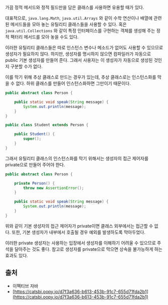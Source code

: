 가끔 정적 메서드와 정적 필드만을 담은 클래스를 사용하면 유용할 때가 있다. 

대표적으로, `java.lang.Math`, `java.util.Arrays` 와 같이 수학 연산이나 배열에 관련된 메서드들을 모아 놓는 유틸리티 클래스들을 사용할 수 있다. 혹은 `java.util.Collections` 와 같이 특정 인터페이스를 구현하는 객체를 생성해 주는 정적 팩터리 메서드를 모아 놓을 수도 있다.

이러한 유틸리티 클래스들은 따로 인스턴스 변수나 메소드가 없어도 사용할 수 있으므로 생성자가 필요하지 않다. 하지만, 생성자를 명시하지 않으면 컴파일러가 자동으로 public 기본 생성자를 만들어 준다. 그래서 사용자는 이 생성자가 자동으로 생성된 것인지 구분할 수가 없다.

이를 막기 위해 추상 클래스로 만드는 경우가 있는데, 추상 클래스로는 인스턴스화를 막을 수 없다. 하위 클래스를 만들어 인스턴스화하면 그만이기 때문이다.

```java
public abstract class Person {

    public static void speak(String message) {
        System.out.println(message);
    }
}

public class Student extends Person {

    public Student() {
        super();
    }
}
```

그래서 유틸리티 클래스의 인스턴스화를 막기 위해서는 생성자의 접근 제어자를 private으로 만들어 주어야 한다.

```java
public abstract class Person {

    private Person() {
        throw new AssertionError();
    }

    public static void speak(String message) {
        System.out.println(message);
    }
}
```

위와 같이 기본 생성자의 접근 제어자가 private이면 클래스 외부에서는 접근할 수 없다. 또한, 기본 생성자가 내부에서 호출될 경우 예외를 발생하도록 막아두었다. 

이러한 private 생성자는 사용하는 입장에서 생성자를 이해하기 어려울 수 있으므로 주석을 달아주는 것도 좋다. 참고로 생성자를 private으로 막으면 상속을 불가능하게 하는 효과도 있다.

## 출처

- 이펙티브 자바
- [https://catsbi.oopy.io/d7f3a636-b613-453b-91c7-655d71fda2b1](https://catsbi.oopy.io/d7f3a636-b613-453b-91c7-655d71fda2b1)
